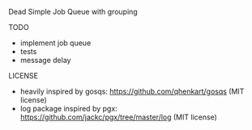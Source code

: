 Dead Simple Job Queue with grouping

TODO

* implement job queue
* tests
* message delay

LICENSE

* heavily inspired by gosqs: https://github.com/qhenkart/gosqs (MIT license)
* log package inspired by pgx: https://github.com/jackc/pgx/tree/master/log (MIT license)
